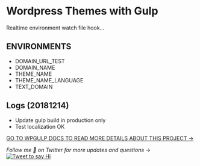 # Wordpress Themes with Gulp

 Realtime environment watch file hook...

## ENVIRONMENTS

- DOMAIN_URL_TEST
- DOMAIN_NAME  
- THEME_NAME
- THEME_NAME_LANGUAGE
- TEXT_DOMAIN

## Logs (20181214)

- Update gulp build in production only
- Test localization OK

[GO TO WPGULP DOCS TO READ MORE DETAILS ABOUT THIS PROJECT →](https://github.com/AhmadAwais/WPGulp)

_Follow me 👋 on Twitter for more updates and questions_ →  [![Tweet to say Hi](https://img.shields.io/twitter/follow/mrahmadawais.svg?style=social&label=Tweet%20@MrAhmadAwais)](https://twitter.com/mrahmadawais/)
